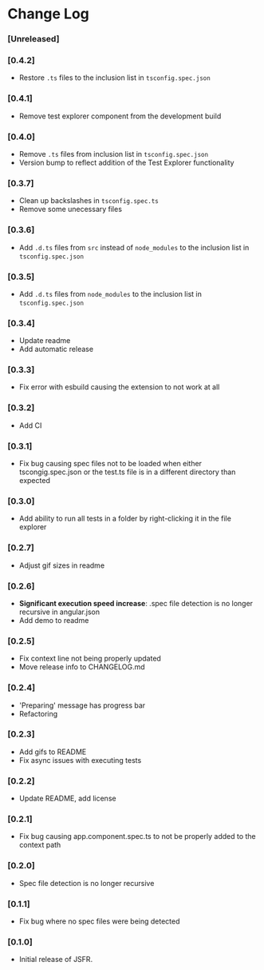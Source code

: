 # Change Log

### [Unreleased]

### [0.4.2]
- Restore `.ts` files to the inclusion list in `tsconfig.spec.json`
### [0.4.1]
- Remove test explorer component from the development build
### [0.4.0]
- Remove `.ts` files from inclusion list in `tsconfig.spec.json`
- Version bump to reflect addition of the Test Explorer functionality
### [0.3.7]
- Clean up backslashes in `tsconfig.spec.ts`
- Remove some unecessary files
### [0.3.6]
- Add `.d.ts` files from `src` instead of `node_modules` to the inclusion list in `tsconfig.spec.json`
### [0.3.5]
- Add `.d.ts` files from `node_modules` to the inclusion list in `tsconfig.spec.json`
### [0.3.4]
- Update readme
- Add automatic release
### [0.3.3]
- Fix error with esbuild causing the extension to not work at all
### [0.3.2]
- Add CI
### [0.3.1]
- Fix bug causing spec files not to be loaded when either tscongig.spec.json or the test.ts file is in a different directory than expected
### [0.3.0]
- Add ability to run all tests in a folder by right-clicking it in the file explorer
### [0.2.7]
- Adjust gif sizes in readme
### [0.2.6]
- **Significant execution speed increase**: .spec file detection is no longer recursive in angular.json
- Add demo to readme
### [0.2.5]
- Fix context line not being properly updated
- Move release info to CHANGELOG.md
### [0.2.4]
- 'Preparing' message has progress bar
- Refactoring
### [0.2.3]
- Add gifs to README
- Fix async issues with executing tests
### [0.2.2]
- Update README, add license
### [0.2.1]
- Fix bug causing app.component.spec.ts to not be properly added to the context path
### [0.2.0]
- Spec file detection is no longer recursive
### [0.1.1]
- Fix bug where no spec files were being detected
### [0.1.0]
- Initial release of JSFR.
